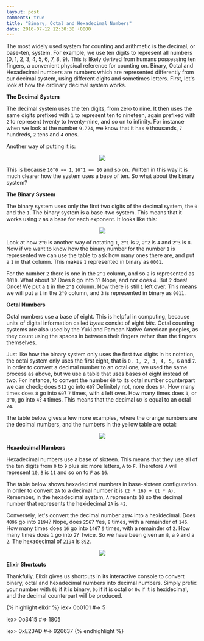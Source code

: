 ```yaml
---
layout: post
comments: true
title: "Binary, Octal and Hexadecimal Numbers"
date: 2016-07-12 12:30:30 +0000
---
```


The most widely used system for counting and arithmetic is the decimal, or base-ten, system. For example, we use ten digits to represent all numbers (0, 1, 2, 3, 4, 5, 6, 7, 8, 9). This is likely derived from humans possessing ten fingers, a convenient physical reference for counting on.
Binary, Octal and Hexadecimal numbers are numbers which are represented differently from our decimal system, using different digits and sometimes letters. First, let's look at how the ordinary decimal system works.

<strong>The Decimal System</strong>

The decimal system uses the ten digits, from zero to nine. It then uses the same digits prefixed with `1` to represent ten to nineteen, again prefixed with `2` to represent twenty to twenty-nine, and so on to infinity. For instance when we look at the number `9,724`, we know that it has `9` thousands, `7` hundreds, `2` tens and `4` ones.

Another way of putting it is:

<p align="center">
<img src="../../../../../../../assets/decimal_base_ten_system.png">
</p>

This is because `10^0 == 1`, `10^1 == 10` and so on. Written in this way it is much clearer how the system uses a base of ten. So what about the binary system?

<strong>The Binary System</strong>

The binary system uses only the first two digits of the decimal system, the `0` and the `1`. The binary system is a base-two system. This means that it works using `2` as a base for each exponent. It looks like this:

<p align="center">
<img src="../../../../../../../assets/binary_table.png">
</p>

Look at how `2^0` is another way of notating `1`, `2^1` is `2`, `2^2` is `4` and `2^3` is `8`. Now if we want to know how the binary number for the number `1` is represented we can use the table to ask how many ones there are, and put a `1` in that column. This makes `1` represented in binary as `0001`.

For the number `2` there is one in the `2^1` column, and so `2` is represented as `0010`. What about `3`? Does `8` go into `3`? Nope, and nor does `4`. But `2` does! Once! We put a `1` in the `2^1` column. Now there is still `1` left over. This means we will put a `1` in the `2^0` column, and `3` is represented in binary as `0011`.

<strong>Octal Numbers</strong>

Octal numbers use a base of eight. This is helpful in computing, because units of digital information called <i>bytes</i> consist of eight <i>bits</i>. Octal counting systems are also used by the Yuki and Pamean Native American peoples, as they count using the spaces in between their fingers rather than the fingers themselves. 

Just like how the binary system only uses the first two digits in its notation, the octal system only uses the first eight, that is `0, 1, 2, 3, 4, 5, 6` and `7`. In order to convert a decimal number to an octal one, we used the same process as above, but we use a table that uses bases of eight instead of two. For instance, to convert the number `60` to its octal number counterpart we can check; does `512` go into `60`? Definitely not, nore does `64`. How many times does `8` go into `60`? `7` times, with `4` left over. How many times does `1`, or `8^0`, go into `4`? `4` times. This means that the decimal `60` is equal to an octal `74`. 

The table below gives a few more examples, where the orange numbers are the decimal numbers, and the numbers in the yellow table are octal:

<p align="center">
<img src="../../../../../../../assets/octal_conversion.png">
</p>


<strong>Hexadecimal Numbers</strong>

Hexadecimal numbers use a base of sixteen. This means that they use all of the ten digits from `0` to `9` plus six more letters, `A` to `F`. Therefore `A` will represent `10`, `B` is `11` and so on to `F` as `16`. 

The table below shows hexadecimal numbers in base-sixteen configuration. In order to convert `2A` to a decimal number it is `(2 * 16) + (1 * A)`. Remember, in the hexadecimal system, `A` represents `10` so the decimal number that represents the hexidecimal `2A` is `42`.

Conversely, let's convert the decimal number `2194` into a hexidecimal. Does `4096` go into `2194`? Nope, does `256`? Yes, `8` times, with a remainder of `146`. How many times does `16` go into `146`? `9` times, with a remainder of `2`. How many times does `1` go into `2`? Twice. So we have been given an `8`, a `9` and a `2`. The hexadecimal of `2194` is `892`.

<p align="center">
<img src="../../../../../../../assets/hexadecimal_table.png">
</p>

<strong>Elixir Shortcuts</strong>

Thankfully, Elixir gives us shortcuts in its interactive console to convert binary, octal and hexadecimal numbers into decimal numbers. Simply prefix your number with `0b` if it is binary, `0o` if it is octal or `0x` if it is hexidecimal, and the decimal counterpart will be produced.

{% highlight elixir %}
iex> 0b0101
#=> 5

iex> 0o3415
#=> 1805

iex> 0xE23AD
#=> 926637
{% endhighlight %}
